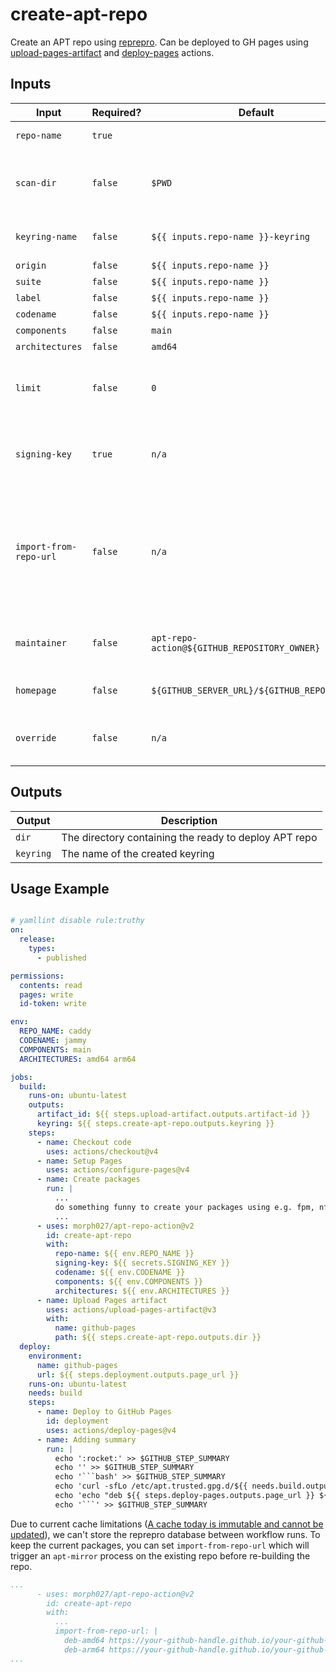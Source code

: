 # create-apt-repo

Create an APT repo using [reprepro](https://manpages.debian.org/bookworm/reprepro/reprepro.1.en.html).
Can be deployed to GH pages using [upload-pages-artifact](https://github.com/actions/upload-pages-artifact) and [deploy-pages](https://github.com/actions/deploy-pages) actions.

## Inputs

| Input | Required? | Default | Description |
| ----- | --------- | ------- | ----------- |
| `repo-name` | `true` | | Repository name |
| `scan-dir` | `false` | `$PWD` | Scan this directory for packages to include in the repo. |
| `keyring-name` | `false` | `${{ inputs.repo-name }}-keyring` | Keyring package name |
| `origin` | `false` | `${{ inputs.repo-name }}` | [Origin](https://wiki.debian.org/DebianRepository/Format#Origin) |
| `suite` | `false` | `${{ inputs.repo-name }}` | [Suite](https://wiki.debian.org/DebianRepository/Format#Suite) |
| `label` | `false` | `${{ inputs.repo-name }}` | [Label](https://wiki.debian.org/DebianRepository/Format#Label) |
| `codename` | `false` | `${{ inputs.repo-name }}` | [Codename](https://wiki.debian.org/DebianRepository/Format#Codename) |
| `components` | `false` | `main` | [Components](https://wiki.debian.org/DebianRepository/Format#Components) |
| `architectures` | `false` | `amd64` | [Architectures](https://wiki.debian.org/DebianRepository/Format#Architectures) |
| `limit` | `false` | `0` | How many package versions to keep (0 = unlimited). |
| `signing-key` | `true` | `n/a` | Private gpg key for signing. Please use secrets! |
| `import-from-repo-url` | `false` | `n/a` | Import existing packages from this repo url. Workaround for immutable GH actions cache. |
| `maintainer` | `false` | `apt-repo-action@${GITHUB_REPOSITORY_OWNER}` | Package maintainer for keyring package. |
| `homepage` | `false` | `${GITHUB_SERVER_URL}/${GITHUB_REPOSITORY}` | Homepage for keyring package. |
| `override` | `false` | `n/a` | Optional override file (see [man page](https://manpages.debian.org/unstable/reprepro/reprepro.1.en.html#OVERRIDE_FILES)) |

## Outputs

| Output | Description |
| ------ | ----------- |
| `dir` | The directory containing the ready to deploy APT repo |
| `keyring` | The name of the created keyring |

## Usage Example

```yaml

# yamllint disable rule:truthy
on:
  release:
    types:
      - published

permissions:
  contents: read
  pages: write
  id-token: write

env:
  REPO_NAME: caddy
  CODENAME: jammy
  COMPONENTS: main
  ARCHITECTURES: amd64 arm64

jobs:
  build:
    runs-on: ubuntu-latest
    outputs:
      artifact_id: ${{ steps.upload-artifact.outputs.artifact-id }}
      keyring: ${{ steps.create-apt-repo.outputs.keyring }}
    steps:
      - name: Checkout code
        uses: actions/checkout@v4
      - name: Setup Pages
        uses: actions/configure-pages@v4
      - name: Create packages
        run: |
          ...
          do something funny to create your packages using e.g. fpm, nfpm, ....
          ...
      - uses: morph027/apt-repo-action@v2
        id: create-apt-repo
        with:
          repo-name: ${{ env.REPO_NAME }}
          signing-key: ${{ secrets.SIGNING_KEY }}
          codename: ${{ env.CODENAME }}
          components: ${{ env.COMPONENTS }}
          architectures: ${{ env.ARCHITECTURES }}
      - name: Upload Pages artifact
        uses: actions/upload-pages-artifact@v3
        with:
          name: github-pages
          path: ${{ steps.create-apt-repo.outputs.dir }}
  deploy:
    environment:
      name: github-pages
      url: ${{ steps.deployment.outputs.page_url }}
    runs-on: ubuntu-latest
    needs: build
    steps:
      - name: Deploy to GitHub Pages
        id: deployment
        uses: actions/deploy-pages@v4
      - name: Adding summary
        run: |
          echo ':rocket:' >> $GITHUB_STEP_SUMMARY
          echo '' >> $GITHUB_STEP_SUMMARY
          echo '```bash' >> $GITHUB_STEP_SUMMARY
          echo 'curl -sfLo /etc/apt.trusted.gpg.d/${{ needs.build.outputs.keyring }}.asc ${{ steps.deploy-pages.outputs.page_url }}gpg.key' >> $GITHUB_STEP_SUMMARY
          echo 'echo "deb ${{ steps.deploy-pages.outputs.page_url }} ${{ env.CODENAME }} ${{ env.COMPONENTS }}" >/etc/apt/sources.list.d/${{ env.REPO_NAME }}.list' >> $GITHUB_STEP_SUMMARY
          echo '```' >> $GITHUB_STEP_SUMMARY
```

Due to current cache limitations ([A cache today is immutable and cannot be updated](https://github.com/actions/cache/blob/main/tips-and-workarounds.md#update-a-cache)), we can't store the
reprepro database between workflow runs. To keep the current packages, you can set `import-from-repo-url` which will trigger an `apt-mirror` process on the existing repo before re-building the repo.

```yaml
...
      - uses: morph027/apt-repo-action@v2
        id: create-apt-repo
        with:
          ...
          import-from-repo-url: |
            deb-amd64 https://your-github-handle.github.io/your-github-repo-name/ jammy main
            deb-arm64 https://your-github-handle.github.io/your-github-repo-name/ jammy main
...
```
